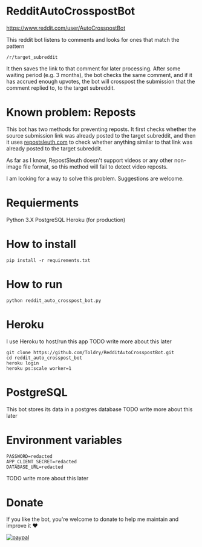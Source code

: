 # RedditAutoCrosspostBot
https://www.reddit.com/user/AutoCrosspostBot

This reddit bot listens to comments and looks for ones that match the pattern 

`/r/target_subreddit`

It then saves the link to that comment for later processing.
After some waiting period  (e.g. 3 months), the bot checks the same comment, and if it has accrued enough upvotes, the bot will crosspost the submission that the comment replied to, to the target subreddit.

# Known problem: Reposts
This bot has two methods for preventing reposts. It first checks whether the source submission link was already posted to the target subreddit, and then it uses [repostsleuth.com](https://www.repostsleuth.com) to check whether anything similar to that link was already posted to the target subreddit.

As far as I know, RepostSleuth doesn't support videos or any other non-image file format, so this method will fail to detect video reposts.

I am looking for a way to solve this problem. Suggestions are welcome.

# Requierments
Python 3.X
PostgreSQL
Heroku (for production)

# How to install 
`pip install -r requirements.txt`

# How to run
`python reddit_auto_crosspost_bot.py`


# Heroku
I use Heroku to host/run this app
TODO write more about this later

```
git clone https://github.com/Toldry/RedditAutoCrosspostBot.git
cd reddit_auto_crosspost_bot
heroku login
heroku ps:scale worker=1
```

# PostgreSQL
This bot stores its data in a postgres database
TODO write more about this later

# Environment variables
```
PASSWORD=redacted
APP_CLIENT_SECRET=redacted
DATABASE_URL=redacted
```
TODO write more about this later

# Donate
If you like the bot, you're welcome to donate to help me maintain and improve it ❤

[![paypal](https://www.paypalobjects.com/en_US/i/btn/btn_donateCC_LG.gif)](https://www.paypal.com/cgi-bin/webscr?cmd=_s-xclick&hosted_button_id=FBQP2PLKZJ988)
